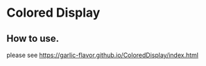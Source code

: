 # Colored Display

## How to use.
please see https://garlic-flavor.github.io/ColoredDisplay/index.html
